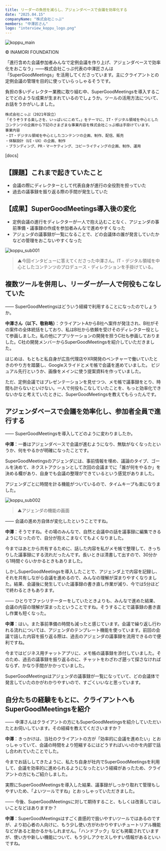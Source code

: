 ```yaml
---
title: リーダーの負担を減らし、アジェンダベースで会議を効率化する 
date: "2025.04.15"
companyName: "株式会社こっぷ"
members: "中澤匠さん"
logo: "interview_koppu_logo.png"
---
```


![koppu_main](https://github.com/user-attachments/assets/d9c64a34-b48d-4971-b06e-f080612dd903)

© INAMORI FOUNDATION

「進行含めた会議参加者みんなで定例会議を作り上げ、アジェンダベースで効率化をおこなう」――株式会社こっぷ代表の中澤匠さんは「SuperGoodMeetings」を活用してくださっています。主にクライアントとの定例会議の管理を目的に使っていらっしゃるそうです。

負担の多いディレクター業務に取り組む中、SuperGoodMeetingsを導入することでどのような成果が生まれているのでしょうか。ツールの活用方法について、お話をうかがいしました。

```
株式会社こっぷ（2021年設立）
「そうぞうする楽しさを、いっぱいにこめて。」をテーマに、IT・デジタル領域を中心としたコンテンツの企画から下記のさまざまな事業内容を株式会社こっぷ様は手掛けています。
事業内容
・IT・デジタル領域を中心としたコンテンツの企画、制作、配信、販売
・体験設計（UI・UX）の企画、制作
・ブランディング、PR・マーケティング、コピーライティングの企画、制作、運用
```

[docs]

## 【課題】これまで起きていたこと
- 会議の際にディレクターとして代表自身が進行の全役割を担っていた
- 過去の議事録を振り返る際の手間が発生していた

## 【成果】SuperGoodMeetings導入後の変化
- 定例会議の進行をディレクターが一人で抱え込むことなく、アジェンダの事前準備・議事録の作成を参加者みんなで進めやすくなった
- アジェンダの議事録が一覧になることで、どの会議体の誰が発言していたかなどの管理をおこないやすくなった



![koppu_sub001](https://github.com/user-attachments/assets/6a0d7b03-09bd-45c5-aa4e-ae657c549d82)

> ▲今回インタビューに答えてくださった中澤さん。IT・デジタル領域を中心としたコンテンツのプロデュース・ディレクションを手掛けている。

## 複数ツールを併用し、リーダーが一人で何役もこなしていた

―― SuperGoodMeetingsはどういう経緯で利用することになったのでしょうか。

**中澤さん（以下、敬称略）**：クライアントAからB社へ案件が発注され、B社がその案件の全体統括をしており、私はB社から依頼を受けそのディレクター役として参画しました。私の他にアプリケーションの開発を担うC社も参画しておりました。C社の開発メンバーからSuperGoodMeetingsを紹介していただきました。

はじめは、もともと私自身が広告代理店やXR開発のベンチャーで働いていたときのやり方を踏襲し、Googleスライドとメモ帳で会議を進めていました。 ビジュアル先行というか、画像をメインに使う提案資料を作っていました。

ただ、定例会議ではプレゼンテーションを見せつつ、メモ帳で議事録をとり、時間も計らないといけない。一人で何役もこなしていたことを、もっと効率化できないかなと考えていたときに、SuperGoodMeetingsを教えてもらったんです。

## アジェンダベースで会議を効率化し、参加者全員で進行する

―― SuperGoodMeetingsを導入してどのように変わりましたか。

**中澤**：一番はアジェンダベースで会議が進むようになり、無駄がなくなったというか、何をやるかが明確になったことです。

SuperGoodMeetingsのアジェンダには、事前情報を埋め、議論のタイプ、ゴールを決めて、ネクストアクションとして次回の会議までに「誰が何をやるか」を決める欄があり、自身でも会議の整理ができているという感覚がありました。

アジェンダごとに時間を計る機能がついているので、タイムキープも楽になりました。


![koppu_sub002](https://github.com/user-attachments/assets/0647f8f5-c636-4f08-a499-2c220ca6d3ef)

> ▲アジェンダの機能の画面


―― 会議の進め方自体が変化したということですね。

**中澤**：そうですね。その場のみんなで、自然と会議中の話を議事録に編集できるようになったので、自分が抱えこまなくてもよくなりました。

今まではあとから共有するために、話した内容を私がメモ帳で整理して、きっちりした議事録にする流れだったんです。長いときは清書して出すので、30分から1時間ぐらいかかるときもありました。

しかしSuperGoodMeetingsを導入したことで、アジェンダ上で内容を記録し、それを共有しながら会議を進めるので、みんなの理解が深まりやすくなりました。結果、会議後に発生していた議事録の書き直し作業が減り、今では5分ほどで終わるときもあります。

―― ひとりでファシリテーターをしていたときよりも、みんなで進めた結果、会議の内容の理解が深まったということですね。そうすることで議事録の書き直し作業も短くなった。

**中澤**：はい。また事前準備の時間も減ったと感じています。会議で繰り返し行われる流れについては、アジェンダのテンプレート機能を使っています。前回の会議で話した内容を振り返る際は、過去のアジェンダの議事録を流用できるので便利ですね。

今まではビジネス用チャットアプリに、メモ帳の議事録を添付していました。そのため、過去の議事録を振り返るのに、チャットをわざわざ遡って探さなければならず、かなり手間がかかっていました。

SuperGoodMeetingsはアジェンダの議事録が一覧になっていて、どの会議体で発言していたのかがわかりやすいので、すごくいいなと思っています。
## 自分たちの経験をもとに、クライアントへもSuperGoodMeetingsを紹介
―― 中澤さんはクライアントの方にもSuperGoodMeetingsを紹介していただいたとお伺いしています。その経緯を教えてくださいますか？

**中澤**：きっかけは、当社のクライアントの方が「効率的に会議を進めたい」とおっしゃっていて、会議の時間をより短縮するにはどうすればいいのかを内部で話し合われていたことでした。

今までお話ししてきたように、私たち自身が社内でSuperGoodMeetingsを利用して、会議を効率的に進められるようになったという経緯があったため、クライアントの方にもご紹介しました。

実際にSuperGoodMeetingsを導入した結果、議事録がしっかり取れて管理もしやすいため、「よいツールですね」とおっしゃっていただきました。

―― 今後、SuperGoodMeetingsに対して期待すること、もしくは改善してほしいことなどはありますか？

**中澤**：SuperGoodMeetingsはすごく直感的で扱いやすいツールではあるのですが、より初心者の人向けに、もう少し使い方がわかりやすいチュートリアル機能などがあると助かるかもしれません。「ハンドブック」なども掲載されていますが、使い方や新しい機能について、もう少しアクセスしやすい情報があるといいですね。
